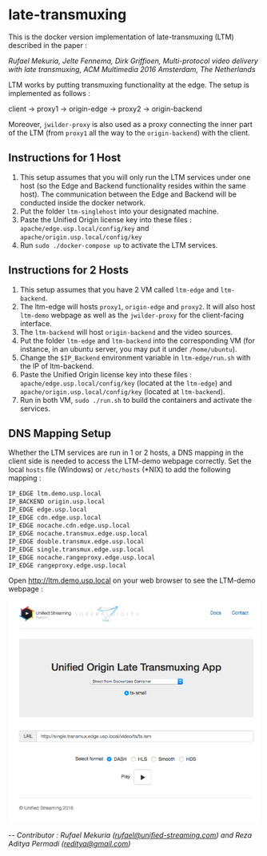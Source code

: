 # late-transmuxing
This is the docker version implementation of late-transmuxing (LTM) described in the paper : 

*Rufael Mekuria, Jelte Fennema, Dirk Griffioen, Multi-protocol video delivery with late transmuxing, ACM Multimedia 2016 Amsterdam, The Netherlands*

LTM works by putting transmuxing functionality at the edge. The setup is implemented as follows : 

client -> proxy1 -> origin-edge -> proxy2 -> origin-backend

Moreover, `jwilder-proxy` is also used as a proxy connecting the inner part of the LTM (from `proxy1` all the way to the `origin-backend`) with the client.

## Instructions for 1 Host
1. This setup assumes that you will only run the LTM services under one host (so the Edge and Backend functionality resides within the same host). The communication between the Edge and Backend will be conducted inside the docker network.
2. Put the folder ```ltm-singlehost``` into your designated machine.
3. Paste the Unified Origin license key into these files : ```apache/edge.usp.local/config/key``` and ```apache/origin.usp.local/config/key```
3. Run ```sudo ./docker-compose up``` to activate the LTM services.

## Instructions for 2 Hosts
1. This setup assumes that you have 2 VM called ```ltm-edge``` and ```ltm-backend```.
2. The ltm-edge will hosts ```proxy1```, ```origin-edge``` and ```proxy2```. It will also host ```ltm-demo``` webpage as well as the ```jwilder-proxy``` for the client-facing interface.
3. The ```ltm-backend``` will host ```origin-backend``` and the video sources.
4. Put the folder ```ltm-edge``` and ```ltm-backend``` into the corresponding VM (for instance, in an ubuntu server, you may put it under ```/home/ubuntu```).
5. Change the ```$IP_Backend``` environment variable in ```ltm-edge/run.sh``` with the IP of ltm-backend.
6. Paste the Unified Origin license key into these files : ```apache/edge.usp.local/config/key``` (located at the `ltm-edge`) and ```apache/origin.usp.local/config/key``` (located at `ltm-backend`).
7. Run in both VM, ```sudo ./run.sh``` to build the containers and activate the services.

## DNS Mapping Setup
Whether the LTM services are run in 1 or 2 hosts, a DNS mapping in the client side is needed to access the LTM-demo webpage correctly. Set the local ```hosts``` file (Windows) or ```/etc/hosts``` (*NIX) to add the following mapping : 

```
IP_EDGE ltm.demo.usp.local
IP_BACKEND origin.usp.local
IP_EDGE edge.usp.local
IP_EDGE cdn.edge.usp.local
IP_EDGE nocache.cdn.edge.usp.local
IP_EDGE nocache.transmux.edge.usp.local
IP_EDGE double.transmux.edge.usp.local
IP_EDGE single.transmux.edge.usp.local
IP_EDGE nocache.rangeproxy.edge.usp.local
IP_EDGE rangeproxy.edge.usp.local
```

Open http://ltm.demo.usp.local on your web browser to see the LTM-demo webpage : 

![LTM-Demo webpage](ltm-webpage.png)


--
*Contributor : Rufael Mekuria (rufael@unified-streaming.com) and Reza Aditya Permadi (reditya@gmail.com)*

